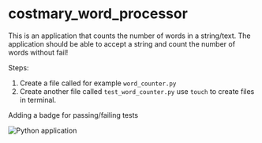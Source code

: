 # costmary_word_processor
This is an application that counts the number of words in a string/text.
The application should be able to accept a string and count the number of words
without fail!

Steps:
1. Create a file called for example `word_counter.py`
2. Create another file called `test_word_counter.py`
    use `touch` to create files in terminal.

Adding a badge for passing/failing tests

![Python application](https://github.com/karianjahi/costmary_word_processor/workflows/Python%20application/badge.svg)


